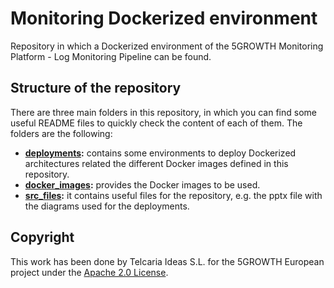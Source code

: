 # Monitoring Dockerized environment


Repository in which a Dockerized environment of the 5GROWTH Monitoring Platform - Log Monitoring Pipeline can be found.

## Structure of the repository

There are three main folders in this repository, in which you can find some useful README files to quickly check the content of each of them. The folders are the following:

* **[deployments](deployments):** contains some environments to deploy Dockerized architectures related the different Docker images defined in this repository.
* **[docker_images](docker_images):** provides the Docker images to be used.
* **[src_files](src_files):** it contains useful files for the repository, e.g. the pptx file with the diagrams used for the deployments.

## Copyright

This work has been done by Telcaria Ideas S.L. for the 5GROWTH European project under the [Apache 2.0 License](LICENSE).

